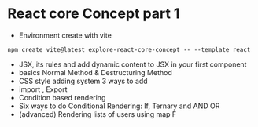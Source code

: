 # React core Concept part 1

- Environment create with vite

```
npm create vite@latest explore-react-core-concept -- --template react
```

- JSX, its rules and add dynamic content to JSX in your first component
- basics Normal Method & Destructuring Method
- CSS style adding system 3 ways to add
- import , Export
- Condition based rendering
- Six ways to do Conditional Rendering: If, Ternary and AND OR
- (advanced) Rendering lists of users using map
F
